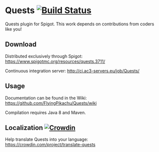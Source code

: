 # Quests [![Build Status](http://ci.ac3-servers.eu/buildStatus/icon?job=Quests)](http://ci.ac3-servers.eu/job/Quests/)

Quests plugin for Spigot. This work depends on contributions from coders like you!

## Download

Distributed exclusively through Spigot: https://www.spigotmc.org/resources/quests.3711/

Continuous integration server: http://ci.ac3-servers.eu/job/Quests/

## Usage

Documentation can be found in the Wiki: https://github.com/FlyingPikachu/Quests/wiki

Compilation requires Java 8 and Maven.

## Localization [![Crowdin](https://d322cqt584bo4o.cloudfront.net/translate-quests/localized.svg)](https://crowdin.com/project/translate-quests)

Help translate Quests into your language: https://crowdin.com/project/translate-quests
